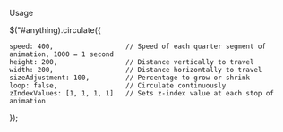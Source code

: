Usage

$("#anything).circulate({

	speed: 400,                  // Speed of each quarter segment of animation, 1000 = 1 second
	height: 200,                 // Distance vertically to travel
	width: 200,                  // Distance horizontally to travel
	sizeAdjustment: 100,         // Percentage to grow or shrink
	loop: false,                 // Circulate continuously
	zIndexValues: [1, 1, 1, 1]   // Sets z-index value at each stop of animation

});
